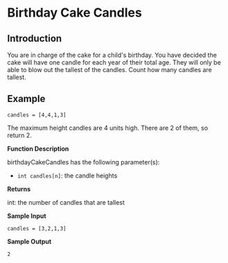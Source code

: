 # Birthday Cake Candles

## Introduction
You are in charge of the cake for a child's birthday. You have decided the cake will have one candle for each year of their total age. They will only be able to blow out the tallest of the candles. Count how many candles are tallest.

## Example
```
candles = [4,4,1,3]
```

The maximum height candles are $4$ units high. There are $2$ of them, so return $2$.

**Function Description**

birthdayCakeCandles has the following parameter(s):

- `int candles[n]`: the candle heights

**Returns**

int: the number of candles that are tallest

**Sample Input**

```
candles = [3,2,1,3]
```

**Sample Output**
```
2
```
